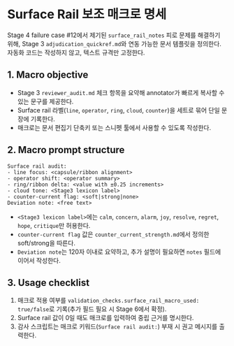 # Surface Rail 보조 매크로 명세

Stage 4 failure case #12에서 제기된 `surface_rail_notes` 피로 문제를 해결하기 위해, Stage 3 `adjudication_quickref.md`와 연동 가능한 문서 템플릿을 정의한다. 자동화 코드는 작성하지 않고, 텍스트 규격만 고정한다.

## 1. Macro objective
- Stage 3 `reviewer_audit.md` 체크 항목을 요약해 annotator가 빠르게 복사할 수 있는 문구를 제공한다.
- Surface rail 라벨(`line`, `operator`, `ring`, `cloud`, `counter`)을 세트로 묶어 단일 문장에 기록한다.
- 매크로는 문서 편집기 단축키 또는 스니펫 툴에서 사용할 수 있도록 작성한다.

## 2. Macro prompt structure
```
Surface rail audit:
- line focus: <capsule/ribbon alignment>
- operator shift: <operator summary>
- ring/ribbon delta: <value with ±0.25 increments>
- cloud tone: <Stage3 lexicon label>
- counter-current flag: <soft|strong|none>
Deviation note: <free text>
```
- `<Stage3 lexicon label>`에는 `calm`, `concern`, `alarm`, `joy`, `resolve`, `regret`, `hope`, `critique`만 허용한다.
- `counter-current flag` 값은 `counter_current_strength.md`에서 정의한 soft/strong을 따른다.
- `Deviation note`는 120자 이내로 요약하고, 추가 설명이 필요하면 `notes` 필드에 이어서 작성한다.

## 3. Usage checklist
1. 매크로 적용 여부를 `validation_checks.surface_rail_macro_used: true/false`로 기록(추가 필드 필요 시 Stage 6에서 확정).
2. Surface rail 값이 0일 때도 매크로를 입력하여 중립 근거를 명시한다.
3. 감사 스크립트는 매크로 키워드(`Surface rail audit:`) 부재 시 권고 메시지를 출력한다.

